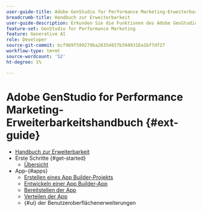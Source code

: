 ```yaml
---
user-guide-title: Adobe GenStudio for Performance Marketing-Erweiterbarkeitshandbuch
breadcrumb-title: Handbuch zur Erweiterbarkeit
user-guide-description: Erkunden Sie die Funktionen des Adobe GenStudio for Performance Marketing-Erweiterbarkeits-Frameworks.
feature-set: GenStudio for Performance Marketing
feature: Generative AI
role: Developer
source-git-commit: bcf969f599279ba28354837b3949316a1bf7df27
workflow-type: tm+mt
source-wordcount: '52'
ht-degree: 1%

---
```



# Adobe GenStudio for Performance Marketing-Erweiterbarkeitshandbuch {#ext-guide}

+ [Handbuch zur Erweiterbarkeit](home.md)
+ Erste Schritte {#get-started}
   + [Übersicht](overview.md)
+ App-{#apps}
   + [Erstellen eines App Builder-Projekts](create-project.md)
   + [Entwickeln einer App Builder-App](create-app.md)
   + [Bereitstellen der App](deploy-app.md)
   + [Verteilen der App](distribute-app.md)
   + {#ui} der Benutzeroberflächenerweiterungen
